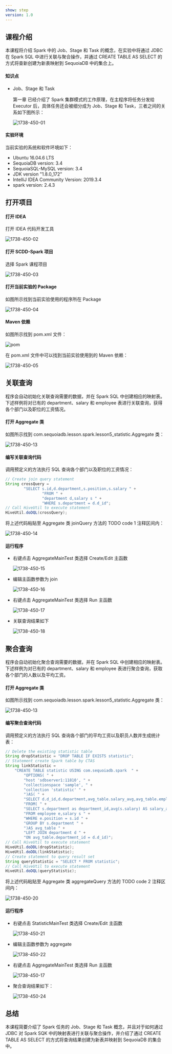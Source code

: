 ```yaml
---
show: step
version: 1.0 
---
```


## 课程介绍

本课程将介绍 Spark 中的 Job、Stage 和 Task 的概念，在实验中将通过 JDBC 在 Spark SQL 中进行关联与聚合操作，并通过 CREATE TABLE AS SELECT 的方式将查新创建为新表映射到 SequoiaDB 中的集合上。

#### 知识点

* Job、Stage 和 Task

  第一章 已经介绍了 Spark 集群模式的工作原理，在主程序将任务分发给 Executor 后，具体任务还会被细分成为 Job、Stage 和 Task，三者之间的关系如下图所示：

  ![1738-450-01](https://doc.shiyanlou.com/courses/1738/1207281/0f064f9b7bba2fe40b2eedd04d5b8c9b-0)

####  实验环境

当前实验的系统和软件环境如下：

* Ubuntu 16.04.6 LTS
* SequoiaDB version: 3.4
* SequoiaSQL-MySQL version: 3.4
* JDK version "1.8.0_172"
* IntelliJ IDEA Community Version: 2019.3.4
* spark version: 2.4.3

## 打开项目

#### 打开 IDEA

打开 IDEA 代码开发工具

![1738-450-02](https://doc.shiyanlou.com/courses/1738/1207281/6e42a341e6653412eb18e192d14bda70-0)

#### 打开 SCDD-Spark 项目

选择 Spark 课程项目

![1738-450-03](https://doc.shiyanlou.com/courses/1738/1207281/391e8241ca323719465931dec1e39f1e-0)

#### 打开当前实验的 Package

如图所示找到当前实验使用的程序所在 Package

![1738-450-04](https://doc.shiyanlou.com/courses/1738/1207281/2d20e18f7240d653f5836a8258f161b2-0)

#### Maven 依赖

如图所示找到 pom.xml 文件：

![pom](https://doc.shiyanlou.com/courses/1738/1207281/4474b7a73c5469e7315fc9a153d73ccc-0)

在 pom.xml 文件中可以找到当前实验使用到的 Maven 依赖：

![1738-450-05](https://doc.shiyanlou.com/courses/1738/1207281/9caf84d7c768b4a9d9d745f4ed1d3d80-0)

## 关联查询

程序会自动初始化关联查询需要的数据，并在 Spark SQL 中创建相应的映射表。下述样例将对已有的 department、salary 和 employee 表进行关联查询，获得各个部门以及职位的工资情况。

#### 打开 Aggregate 类

如图所示找到 com.sequoiadb.lesson.spark.lesson5_statistic.Aggregate 类：

![1738-450-13](https://doc.shiyanlou.com/courses/1738/1207281/1433eb252458a7e8e05351d3e61c6831-0)

#### 编写关联查询代码

调用预定义的方法执行 SQL 查询各个部门以及职位的工资情况：

```java
// Create join query statement
String crossQuery =
        "SELECT s.id,d.department,s.position,s.salary " +
                "FROM " +
                "department d,salary s " +
                "WHERE s.department = d.d_id";
// Call HiveUtil to execute statement
HiveUtil.doDQL(crossQuery);
```

将上述代码粘贴至 Aggregate 类 joinQuery 方法的 TODO code 1 注释区间内：

![1738-450-14](https://doc.shiyanlou.com/courses/1738/1207281/48139041136581ebb895a0ad2c358e44-0)

#### 运行程序

* 右键点击 AggregateMainTest 类选择 Create/Edit 主函数

  ![1738-450-15](https://doc.shiyanlou.com/courses/1738/1207281/a90e50bb5ce957a805ffb593649c92ce-0)

* 编辑主函数参数为 join

  ![1738-450-16](https://doc.shiyanlou.com/courses/1738/1207281/34c3f927379add1176750349532162e3-0)

* 右键点击 AggregateMainTest 类选择 Run 主函数

  ![1738-450-17](https://doc.shiyanlou.com/courses/1738/1207281/8fd8cecece2c9c14f1d3d4d69fa2a16f-0)

* 关联查询结果如下

  ![1738-450-18](https://doc.shiyanlou.com/courses/1738/1207281/0efd652dcc7e288999cc990531c6232e-0)

## 聚合查询

程序会自动初始化聚合查询需要的数据，并在 Spark SQL 中创建相应的映射表。下述样例为对已有的 department、salary 和 employee 表进行聚合查询，获取各个部门的人数以及平均工资。

#### 打开 Aggregate 类

如图所示找到 com.sequoiadb.lesson.spark.lesson5_statistic.Aggregate 类：

![1738-450-13](https://doc.shiyanlou.com/courses/1738/1207281/d1380814cb73d8b6b4fa4d4914f5c525-0)

#### 编写聚合查询代码

调用预定义的方法执行 SQL 查询各个部门的平均工资以及职员人数并生成统计表：

```java
// Delete the existing statistic table
String dropStatistic = "DROP TABLE IF EXISTS statistic";
// Statement create Spark table by CTAS
String linkStatistic =
    "CREATE TABLE statistic USING com.sequoiadb.spark  " +
        "OPTIONS( " +
        "host 'sdbserver1:11810', " +
        "collectionspace 'sample', " +
        "collection 'statistic' " +
        ")AS( " +
        "SELECT d.d_id,d.department,avg_table.salary_avg,avg_table.employee_num " +
        "FROM( " +
        "SELECT s.department as department_id,avg(s.salary) AS salary_avg,count(1) AS employee_num " +
        "FROM employee e,salary s " +
        "WHERE e.position = s.id " +
        "GROUP BY s.department " +
        ")AS avg_table " +
        "LEFT JOIN department d " +
        "ON avg_table.department_id = d.d_id)";
// Call HiveUtil to execute statement
HiveUtil.doDDL(dropStatistic);
HiveUtil.doDDL(linkStatistic);
// Create statement to query result set
String queryStatistic = "SELECT * FROM statistic";
// Call HiveUtil to execute statement
HiveUtil.doDQL(queryStatistic);
```

将上述代码粘贴至 Aggregate 类 aggregateQuery 方法的 TODO code 2 注释区间内：

![1738-450-20](https://doc.shiyanlou.com/courses/1738/1207281/68e0aa75f5277f79533e72aa3110e141-0)

#### 运行程序

* 右键点击 StatisticMainTest 类选择 Create/Edit 主函数

  ![1738-450-21](https://doc.shiyanlou.com/courses/1738/1207281/401f6e1a5338023f31ef6da054b6d658-0)

* 编辑主函数参数为 aggregate

  ![1738-450-22](https://doc.shiyanlou.com/courses/1738/1207281/5f829948ad6b1b81297430c9ee906a58-0)

* 右键点击 AggregateMainTest 类选择 Run 主函数

  ![1738-450-17](https://doc.shiyanlou.com/courses/1738/1207281/932b8033b803b46959210bac885adb10-0)

* 聚合查询结果如下：

  ![1738-450-24](https://doc.shiyanlou.com/courses/1738/1207281/bc8b97e31486d913da6efe96fe733f2f-0)


## 总结

本课程简要介绍了 Spark 任务的 Job、Stage 和 Task 概念，并且对于如何通过 JDBC 对 Spark SQK 中的映射表进行关联与聚合操作，并介绍了通过 CREATE TABLE AS SELECT 的方式将查询结果创建为新表并映射到 SequoiaDB 的集合中。

